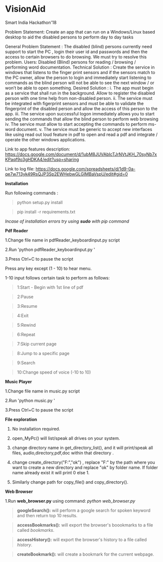 # VisionAid
Smart India Hackathon'18

Problem Statement:
Create an app that can run on a Windows/Linux based desktop to aid the disabled persons to perform day to day tasks

General Problem Statement : 
The disabled (blind) persons currently need support to start the PC , login their user id and passwords and then the access to certain browsers to do browsing. We must try to resolve this problem. 
Users: Disabled (Blind) persons for reading / browsing / performing word documentation. 
Technical Solution : Create the service in windows that listens to the finger print sensors and if the sensors match to the PC owner, allow the person to login and immediately start listening to commands as the blind person will not be able to see the next window / or won’t be able to open something. 
Desired Solution : i. The app must begin as a service that shall run in the background. Allow to register the disabled person with one time help from non-disabled person.
ii. The service must be integrated with figerprint sensors and must be able to validate the fingerprint of the disabled person and allow the access of this person to the app.
iii. The service upon successful logon immediately allows you to start sending the commands that allow the blind person to perform web browsing
iv. The service must allow to start accepting the commands to perform ms-word document.
v. The service must be generic to accept new interfaces like using read out loud feature in pdf to open and read a pdf and integrate / operate the other windows applications.


Link to app features description: https://docs.google.com/document/d/1ubM8JUVAbIcTJrNVtJKH_70syNb7xKPaqf9o3gHDKA4/edit?usp=sharing 

Link to log file:
https://docs.google.com/spreadsheets/d/1d9-0a-qe7w713yk49RsQJP3Sp2EWHebwGLGIMBaVspU/edit#gid=0

**Installation**

Run following commands :

> python setup.py install

> pip install -r requirements.txt

*Incase of installation errors try using **sudo** with pip command*

**Pdf Reader**

1.Change file name in pdfReader_keyboardinput.py script

2.Run 'python pdfReader_keyboardinput.py '

3.Press Ctrl+C to pause the script

Press any key except (1 - 10) to hear menu.

1-10 input follows certain task to perform as follows:

>1:Start - Begin with 1st line of pdf

>2:Pause

>3:Resume

>4:Exit

>5:Rewind 

>6:Repeat

>7:Skip current page

>8:Jump to a specific page

>9:Search

>10:Change speed of voice (-10 to 10)



**Music Player**

1.Change file name in music.py script

2.Run 'python music.py '

3.Press Ctrl+C to pause the script


**File exploration**

1. No installation required.

2. open_MyPc() will list/speak all drives on your system.

3. change directory name in get_directory_list(), and it will print/speak all files, audio,directory,pdf,doc within that directory .

4. change create_directory("F:","ok") , replace "F:" by the path where you want to create a new directory and replace "ok" by folder name. If folder name already exist it will print 0 else 1.

5. Similarly change path for copy_file() and copy_directory(). 

**Web Browser**
  
  1.Run **web_browser.py** using command: *python web_browser.py*

   >**googleSearch():** will perform a google search for spoken keyword and then return top 10 results.

   >**accessBookmarks():** will export the browser's boookmarks to a file called *bookmarks*.

   >**accessHistory():** will export the browser's history to a file called *history*.

   >**createBookmark():** will create a bookmark for the current webpage.
  
